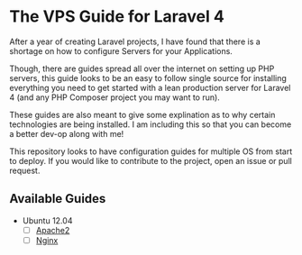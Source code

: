 # The VPS Guide for Laravel 4

After a year of creating Laravel projects, I have found that there is a shortage on how to configure Servers for your Applications.

Though, there are guides spread all over the internet on setting up PHP servers, this guide looks to be an easy to follow single source for installing everything you need to get started with a lean production server for Laravel 4 (and any PHP Composer project you may want to run).

These guides are also meant to give some explination as to why certain technologies are being installed. I am including this so that you can become a better dev-op along with me!

This repository looks to have configuration guides for multiple OS from start to deploy. If you would like to contribute to the project, open an issue or pull request.

## Available Guides

-	Ubuntu 12.04
	- [ ] [Apache2](ubuntu/apache.md)
	- [ ] [Nginx](ubuntu/nginx.md)
